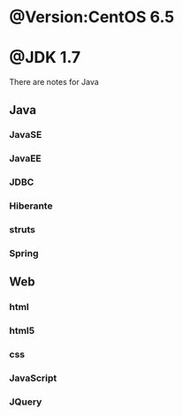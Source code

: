 
<h1>@Version:CentOS 6.5 </h1>
<h1>@JDK 1.7  </h1>

There are notes for Java
<h2>Java</h2>
	<h3>JavaSE</h3>
	<h3>JavaEE</h3>
	<h3>JDBC</h3>
	<h3>Hiberante</h3>	
	<h3>struts</h3>
	<h3>Spring</h3>
<h2>Web</h2>
	<h3>html</h3>
	<h3>html5</h3>
	<h3>css</h3>
	<h3>JavaScript</h3>
	<h3>JQuery</h3>

